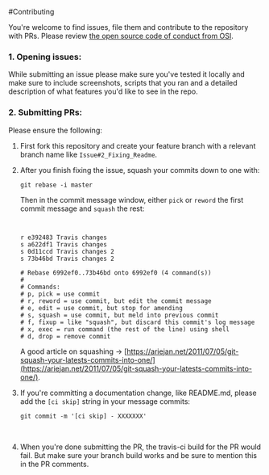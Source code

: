 #Contributing

You're welcome to find issues, file them and contribute to the repository with PRs. Please review [the open source code of conduct from OSI](https://opensource.org/codeofconduct).

### 1. Opening issues:
While submitting an issue please make sure you've tested it locally and make sure to include screenshots, scripts that you ran and a detailed description of what features you'd like to see in the repo.

### 2. Submitting PRs:

Please ensure the following:

1. First fork this repository and create your feature branch with a relevant branch name like `Issue#2_Fixing_Readme`.

2. After you finish fixing the issue, squash your commits down to one with:

   ```
   git rebase -i master
   ```

   Then in the commit message window, either `pick` or `reword` the first commit message and `squash` the rest:

   ```


   r e392483 Travis changes
   s a622df1 Travis changes
   s 0d11ccd Travis changes 2
   s 73b46bd Travis changes 2

   # Rebase 6992ef0..73b46bd onto 6992ef0 (4 command(s))
   #
   # Commands:
   # p, pick = use commit
   # r, reword = use commit, but edit the commit message
   # e, edit = use commit, but stop for amending
   # s, squash = use commit, but meld into previous commit
   # f, fixup = like "squash", but discard this commit's log message
   # x, exec = run command (the rest of the line) using shell
   # d, drop = remove commit
   ```

   A good article on squashing -> [https://ariejan.net/2011/07/05/git-squash-your-latests-commits-into-one/](https://ariejan.net/2011/07/05/git-squash-your-latests-commits-into-one/).

3. If you're committing a documentation change, like README.md, please add the `[ci skip]` string  in your message commits:

   ```shell
   git commit -m '[ci skip] - XXXXXXX'
   ```

   ​

4. When you're done submitting the PR, the travis-ci build for the PR would fail. But make sure your branch build works and be sure to mention this in the PR comments.

